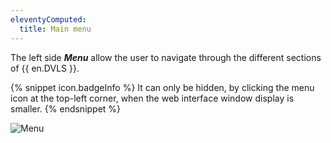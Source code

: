 ```yaml
---
eleventyComputed:
  title: Main menu
---
```

The left side ***Menu*** allow the user to navigate through the different sections of {{ en.DVLS }}.

{% snippet icon.badgeInfo %}
It can only be hidden, by clicking the menu icon at the top-left corner, when the web interface window display is smaller.
{% endsnippet %}

![Menu](https://cdnweb.devolutions.net/docs/docs_en_server_ServerOp8015.png)


